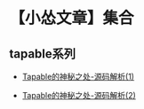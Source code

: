 #  【小怂文章】集合

##  tapable系列

- [Tapable的神秘之处-源码解析(1)](https://juejin.cn/post/7361684907809701898)

- [Tapable的神秘之处-源码解析(2)](https://juejin.cn/post/7362084371057950720)